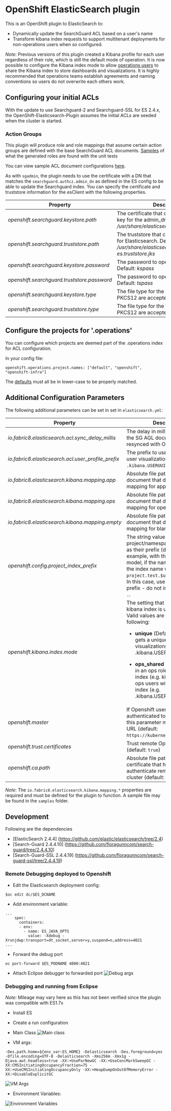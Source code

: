 # OpenShift ElasticSearch plugin
This is an OpenShift plugin to ElasticSearch to:

* Dynamically update the SearchGuard ACL based on a user's name
* Transform kibana index requests to support multitenant deployments for 
  non-operations users when so configured.

*Note:*
Previous versions of this plugin created a Kibana profile for each user regardless of their role,
which is still the default mode of operation.  It is now possible to configure the Kibana index mode 
to allow [operations users](./src/main/java/io/fabric8/elasticsearch/util/RequestUtils.java) to share the Kibana index to store dashboards and visualizations.  It is highly 
recommended that operations teams establish agreements and naming conventions so users do not 
overwrite each others work.

## Configuring your initial ACLs
With the update to use Searchguard-2 and Searchguard-SSL for ES 2.4.x, the
OpenShift-Elasticsearch-Plugin assumes the initial ACLs are seeded when the cluster is started.

### Action Groups

This plugin will produce role and role mappings that assume certain action groups are defined with
the base SearchGuard ACL documents.  [Samples](./src/test/resources/io/fabric8/elasticsearch/plugin/roles_ops_shared_kibana_index_with_unique.yml) 
of what the generated roles are found with the unit tests


You can view sample ACL document configurations [here](./samples/).

As with `sgadmin`, the plugin needs to use the certificate with a DN that matches
the `searchguard.authcz.admin_dn` as defined in the ES config to be able to
update the Searchguard index. You can specify the certificate and truststore information
for the esClient with the following properties.

|Property|Description|
|-------|--------|
|*_openshift.searchguard.keystore.path_*|The certificate that contains the cert and key for the admin_dn. Default: *_/usr/share/elasticsearch/config/admin.jks_*|
|*_openshift.searchguard.truststore.path_*|The truststore that contains the certificate for Elasticsearch. Default: *_/usr/share/elasticsearch/config/logging-es.truststore.jks_*|
|*_openshift.searchguard.keystore.password_*|The password to open the keystore. Default: *_kspass_*|
|*_openshift.searchguard.truststore.password_*|The password to open the truststore. Default: *_tspass_*|
|*_openshift.searchguard.keystore.type_*|The file type for the keystore. JKS or PKCS12 are accepted. Default: *_JKS_*|
|*_openshift.searchguard.truststore.type_*|The file type for the truststore. JKS or PKCS12 are accepted. Default: *_JKS_*|

## Configure the projects for '.operations'
You can configure which projects are deemed part of the .operations index for ACL
configuration.

In your config file:
```
openshift.operations.project.names: ["default", "openshift", "openshift-infra"]
```

The [defaults](https://github.com/fabric8io/openshift-elasticsearch-plugin/blob/master/src/main/java/io/fabric8/elasticsearch/plugin/ConfigurationSettings.java#L78) must all be in lower-case to be properly matched.

## Additional Configuration Parameters
The following additional parameters can be set in set in `elasticsearch.yml`:

|Property|Description|
|-------|--------|
|*io.fabric8.elasticsearch.acl.sync_delay_millis*|The delay in milliseconds before the SG AGL document is resynced with OpenShift|
|*io.fabric8.elasticsearch.acl.user_profile_prefix*| The prefix to use to store Kibana user visualizations (default: `.kibana.USERUUID`)|
|*io.fabric8.elasticsearch.kibana.mapping.app*| Absolute file path to a JSON document that defines the index mapping for applications| 
|*io.fabric8.elasticsearch.kibana.mapping.ops*| Absolute file path to a JSON document that defines the index mapping for operations|
|*io.fabric8.elasticsearch.kibana.mapping.empty*| Absolute file path to a JSON document that defines the index mapping for blank indexes|
|*openshift.config.project_index_prefix*| The string value that project/namespace indices use as their prefix (default: ``) for example, with the common data model, if the namespace is `test`, the index name will be `project.test.$uuid.YYYY.MM.DD`.  In this case, use `"project"` as the  prefix - do not include the trailing `.`.|
|*openshift.kibana.index.mode*| The setting that determines the kibana index is used by users.  Valid values are one of the following: <ul><li>**unique** (Default) - Each user gets a unique index for kibana visualizations (e.g. .kibana.USER_UUID)</ul></li><ul><li>**ops_shared**       - Users who are in an ops role will share an index (e.g. kibana) while non ops users will have a unique index (e.g. .kibana.USER_UUID)</ul></li>|
|*openshift.master*| If Openshift users must be authenticated to a remote cluster, this parameter must contain its URL (default: `https://kubernetes.default.svc`).|
|*openshift.trust.certificates*| Trust remote Openshift certificate (default: `true`)|
|*openshift.ca.path*| Absolute file path to the certificate that has to be used to authenticate remote Openshift cluster (default: `empty`)|

*Note*: The `io.fabric8.elasticsearch.kibana.mapping.*` properties are required and must be defined for the plugin to function. A sample file
may be found in the `samples` folder.

## Development
Following are the dependencies

* [ElasticSearch 2.4.4] (https://github.com/elastic/elasticsearch/tree/2.4)
* [Search-Guard 2.4.4.10] (https://github.com/floragunncom/search-guard/tree/2.4.4.10)
* [Search-Guard-SSL 2.4.4.19] (https://github.com/floragunncom/search-guard-ssl/tree/2.4.4.19)

### Remote Debugging deployed to Openshift

* Edit the Elasticsearch deployment config:
```
$oc edit dc/$ES_DCNAME

```
* Add environment variable:

```
...
    spec:
      containers:
      - env:
        - name: ES_JAVA_OPTS
          value: -Xdebug -Xrunjdwp:transport=dt_socket,server=y,suspend=n,address=4021
...
``` 
* Forward the debug port 
```
oc port-forward $ES_PODNAME 4000:4021
```
* Attach Eclipse debugger to forwarded port
![Debug args](images/eclipse_port_fwd.png)

### Debugging and running from Eclipse
*Note:* Mileage may vary here as this has not been verified since the plugin was compatible with ES1.7x 
* Install ES

* Create a run configuration
 * Main Class
 ![Main class](images/eclipse_run_main.png)

 * VM args:

 ````-Des.path.home=${env_var:ES_HOME} -Delasticsearch -Des.foreground=yes -Dfile.encoding=UTF-8 -Delasticsearch -Xms256m -Xmx1g -Djava.awt.headless=true -XX:+UseParNewGC -XX:+UseConcMarkSweepGC -XX:CMSInitiatingOccupancyFraction=75 -XX:+UseCMSInitiatingOccupancyOnly -XX:+HeapDumpOnOutOfMemoryError -XX:+DisableExplicitGC````

![VM Args](images/eclipse_run_args.png)

 * Environment Variables:

![Environment Variables](images/eclipse_run_env.png)   
